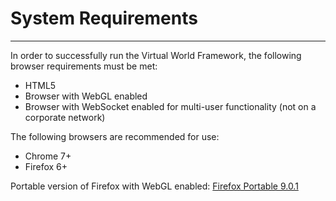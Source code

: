 System Requirements
===================
-------------------
 
In order to successfully run the Virtual World Framework, the following browser requirements must be met:

*   HTML5
*   Browser with WebGL enabled
*	Browser with WebSocket enabled for multi-user functionality (not on a corporate network)

The following browsers are recommended for use:

*   Chrome 7+
*   Firefox 6+

Portable version of Firefox with WebGL enabled: [Firefox Portable 9.0.1](http://sourceforge.net/projects/portableapps/files/Mozilla%20Firefox%2C%20Portable%20Ed./Mozilla%20Firefox%2C%20Portable%20Edition%209.0.1/FirefoxPortable_9.0.1_English.paf.exe/download)
